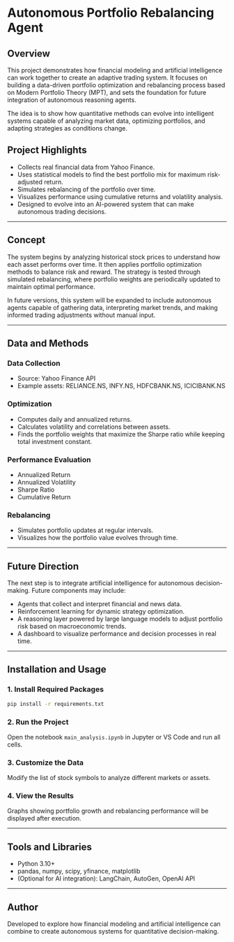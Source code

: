 # Autonomous Portfolio Rebalancing Agent

## Overview
This project demonstrates how financial modeling and artificial intelligence can work together to create an adaptive trading system. It focuses on building a data-driven portfolio optimization and rebalancing process based on Modern Portfolio Theory (MPT), and sets the foundation for future integration of autonomous reasoning agents.

The idea is to show how quantitative methods can evolve into intelligent systems capable of analyzing market data, optimizing portfolios, and adapting strategies as conditions change.

## Project Highlights

- Collects real financial data from Yahoo Finance.
- Uses statistical models to find the best portfolio mix for maximum risk-adjusted return.
- Simulates rebalancing of the portfolio over time.
- Visualizes performance using cumulative returns and volatility analysis.
- Designed to evolve into an AI-powered system that can make autonomous trading decisions.

---

## Concept
The system begins by analyzing historical stock prices to understand how each asset performs over time. It then applies portfolio optimization methods to balance risk and reward. The strategy is tested through simulated rebalancing, where portfolio weights are periodically updated to maintain optimal performance.

In future versions, this system will be expanded to include autonomous agents capable of gathering data, interpreting market trends, and making informed trading adjustments without manual input.

---

## Data and Methods

### Data Collection
- Source: Yahoo Finance API
- Example assets: RELIANCE.NS, INFY.NS, HDFCBANK.NS, ICICIBANK.NS

### Optimization
- Computes daily and annualized returns.
- Calculates volatility and correlations between assets.
- Finds the portfolio weights that maximize the Sharpe ratio while keeping total investment constant.

### Performance Evaluation
- Annualized Return
- Annualized Volatility
- Sharpe Ratio
- Cumulative Return

### Rebalancing
- Simulates portfolio updates at regular intervals.
- Visualizes how the portfolio value evolves through time.

---

## Future Direction
The next step is to integrate artificial intelligence for autonomous decision-making. Future components may include:

- Agents that collect and interpret financial and news data.
- Reinforcement learning for dynamic strategy optimization.
- A reasoning layer powered by large language models to adjust portfolio risk based on macroeconomic trends.
- A dashboard to visualize performance and decision processes in real time.

---

## Installation and Usage

### 1. Install Required Packages
```bash
pip install -r requirements.txt
```

### 2. Run the Project
Open the notebook `main_analysis.ipynb` in Jupyter or VS Code and run all cells.

### 3. Customize the Data
Modify the list of stock symbols to analyze different markets or assets.

### 4. View the Results
Graphs showing portfolio growth and rebalancing performance will be displayed after execution.

---

## Tools and Libraries
- Python 3.10+
- pandas, numpy, scipy, yfinance, matplotlib
- (Optional for AI integration): LangChain, AutoGen, OpenAI API

---

## Author
Developed to explore how financial modeling and artificial intelligence can combine to create autonomous systems for quantitative decision-making.
